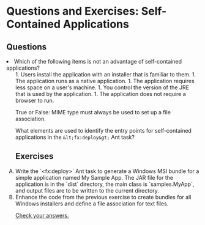 
# Questions and Exercises: Self-Contained Applications

## Questions

<li>
Which of the following items is not an advantage of self-contained applications?
<ol type="A">
  1. Users install the application with an installer that is familiar to them.
  1. The application runs as a native application.
  1. The application requires less space on a user's machine.
  1. You control the version of the JRE that is used by the application.
  1. The application does not require a browser to run.

True or False: MIME type must always be used to set up a file association.

What elements are used to identify the entry points for self-contained applications in the `&lt;fx:deploy&gt;` Ant task?

## Exercises

<li>
Write the `&lt;fx:deploy&gt;` Ant task to generate a Windows MSI bundle for a simple application named My Sample App. The JAR file for the application is in the `dist` directory, the main class is `samples.MyApp`, and output files are to be written to the current directory.
</li>

<li>
Enhance the code from the previous exercise to create bundles for all Windows installers and define a file association for text files.
</li>


[Check your answers.](answers.html)
